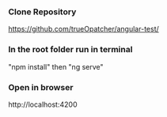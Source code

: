### Clone Repository
https://github.com/trueOpatcher/angular-test/

### In the root folder run in terminal
"npm install" then "ng serve"

### Open in browser
http://localhost:4200
